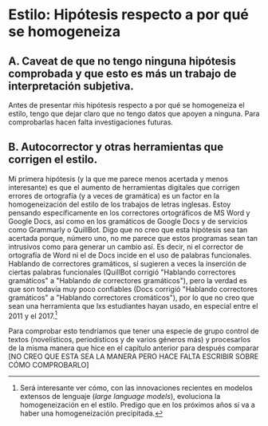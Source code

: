 # Estilo: Hipótesis respecto a por qué se homogeneiza
## A. Caveat de que no tengo ninguna hipótesis comprobada y que esto es más un trabajo de interpretación subjetiva.
Antes de presentar ḿis hipótesis respecto a por qué se homogeneiza el estilo, tengo que dejar claro que no tengo datos que apoyen a ninguna. Para comprobarlas hacen falta investigaciones futuras.
## B. Autocorrector y otras herramientas que corrigen el estilo.
Mi primera hipótesis (y la que me parece menos acertada y menos interesante) es que el aumento de herramientas digitales que corrigen errores de ortografía (y a veces de gramática) es un factor en la homogeneización del estilo de los trabajos de letras inglesas. Estoy pensando específicamente en los correctores ortográficos de MS Word y Google Docs, así como en los gramáticos de Google Docs y de servicios como Grammarly o QuillBot. Digo que no creo que esta hipótesis sea tan acertada porque, número uno, no me parece que estos programas sean tan intrusivos como para generar un cambio así. Es decir, ni el corrector de ortografía de Word ni el de Docs incide en el uso de palabras funcionales. Hablando de correctores gramáticos, sí sugieren a veces la inserción de ciertas palabras funcionales (QuillBot corrigió "Hablando correctores gramáticos" a "Hablando _de_ correctores gramáticos"), pero la verdad es que son todavía muy poco confiables (Docs corrigió "Hablando correctores gramáticos" a "Hablando correctores cromáticos"), por lo que no creo que sean una herramienta que lxs estudiantes hayan usado, en especial entre el 2011 y el 2017.[^1]

Para comprobar esto tendríamos que tener una especie de grupo control de textos (novelísticos, periodísticos y de varios géneros más) y procesarlos de la misma manera que hice en el capítulo anterior para después comparar [NO CREO QUE ESTA SEA LA MANERA PERO HACE FALTA ESCRIBIR SOBRE CÓMO COMPROBARLO]

[^1]: Será interesante ver cómo, con las innovaciones recientes en modelos extensos de lenguaje (_large language models_), evoluciona la homogeneización en el estilo. Predigo que en los próximos años sí va a haber una homogeneización precipitada.